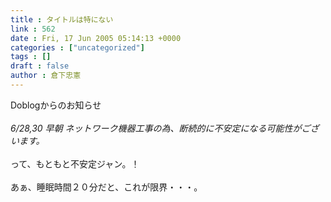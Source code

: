 ```yaml
---
title : タイトルは特にない
link : 562
date : Fri, 17 Jun 2005 05:14:13 +0000
categories : ["uncategorized"]
tags : []
draft : false
author : 倉下忠憲
---
```


Doblogからのお知らせ<BR><BR><I>6/28,30 早朝 ネットワーク機器工事の為、断続的に不安定になる可能性がございます。</I><BR><BR>って、もともと不安定ジャン。！<BR><BR>あぁ、睡眠時間２０分だと、これが限界・・・。<br><br>
